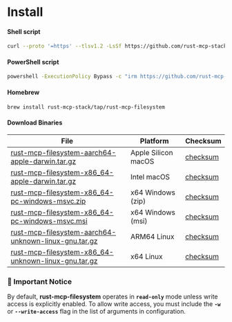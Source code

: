 # Install

<!-- tabs:start -->

#### **Shell script**

<!-- x-release-please-start-version -->

```sh
curl --proto '=https' --tlsv1.2 -LsSf https://github.com/rust-mcp-stack/rust-mcp-filesystem/releases/download/v0.2.0/rust-mcp-filesystem-installer.sh | sh
```

#### **PowerShell script**

```sh
powershell -ExecutionPolicy Bypass -c "irm https://github.com/rust-mcp-stack/rust-mcp-filesystem/releases/download/v0.2.0/rust-mcp-filesystem-installer.ps1 | iex"
```

<!-- x-release-please-end -->

#### **Homebrew**

```sh
brew install rust-mcp-stack/tap/rust-mcp-filesystem
```

#### **Download Binaries**

<table>
  <thead>
    <tr>
      <th>File</th>
      <th>Platform</th>
      <th>Checksum</th>
    </tr>
  </thead>
  <tbody>
    <tr>      
      <td>
      <!-- x-release-please-start-version -->
      <a href="https://github.com/rust-mcp-stack/rust-mcp-filesystem/releases/download/v0.2.0/rust-mcp-filesystem-aarch64-apple-darwin.tar.gz">rust-mcp-filesystem-aarch64-apple-darwin.tar.gz</a>
      <!-- x-release-please-end -->
      </td>
      <td>Apple Silicon macOS</td>
      <td>
      <!-- x-release-please-start-version -->
      <a href="https://github.com/rust-mcp-stack/rust-mcp-filesystem/releases/download/v0.2.0/rust-mcp-filesystem-aarch64-apple-darwin.tar.gz.sha256">checksum</a>
      <!-- x-release-please-end -->    
      </td>
    </tr>
    <tr>
      <td>
      <!-- x-release-please-start-version -->
      <a href="https://github.com/rust-mcp-stack/rust-mcp-filesystem/releases/download/v0.2.0/rust-mcp-filesystem-x86_64-apple-darwin.tar.gz">rust-mcp-filesystem-x86_64-apple-darwin.tar.gz</a>
      <!-- x-release-please-end -->
      </td>
      <td>Intel macOS</td>
      <td>
      <!-- x-release-please-start-version -->
      <a href="https://github.com/rust-mcp-stack/rust-mcp-filesystem/releases/download/v0.2.0/rust-mcp-filesystem-x86_64-apple-darwin.tar.gz.sha256">checksum</a>
      <!-- x-release-please-end -->
      </td>
    </tr>
    <tr>
      <td>
      <!-- x-release-please-start-version -->
      <a href="https://github.com/rust-mcp-stack/rust-mcp-filesystem/releases/download/v0.2.0/rust-mcp-filesystem-x86_64-pc-windows-msvc.zip">rust-mcp-filesystem-x86_64-pc-windows-msvc.zip</a>
      <!-- x-release-please-end -->
      </td>
      <td>x64 Windows (zip)</td>
      <td>
      <!-- x-release-please-start-version -->
      <a href="https://github.com/rust-mcp-stack/rust-mcp-filesystem/releases/download/v0.2.0/rust-mcp-filesystem-x86_64-pc-windows-msvc.zip.sha256">checksum</a>
      <!-- x-release-please-end -->
      </td>
    </tr>
    <tr>
      <td>
      <!-- x-release-please-start-version -->
      <a href="https://github.com/rust-mcp-stack/rust-mcp-filesystem/releases/download/v0.2.0/rust-mcp-filesystem-x86_64-pc-windows-msvc.msi">rust-mcp-filesystem-x86_64-pc-windows-msvc.msi</a>
      <!-- x-release-please-end -->
      </td>
      <td>x64 Windows (msi)</td>
      <td>
      <!-- x-release-please-start-version -->
      <a href="https://github.com/rust-mcp-stack/rust-mcp-filesystem/releases/download/v0.2.0/rust-mcp-filesystem-x86_64-pc-windows-msvc.msi.sha256">checksum</a>
      <!-- x-release-please-end -->
      </td>
    </tr>
    <tr>
      <td>
      <!-- x-release-please-start-version -->
      <a href="https://github.com/rust-mcp-stack/rust-mcp-filesystem/releases/download/v0.2.0/rust-mcp-filesystem-aarch64-unknown-linux-gnu.tar.gz">rust-mcp-filesystem-aarch64-unknown-linux-gnu.tar.gz</a>
      <!-- x-release-please-end -->
      </td>
      <td>ARM64 Linux</td>
      <td>
      <!-- x-release-please-start-version -->
      <a href="https://github.com/rust-mcp-stack/rust-mcp-filesystem/releases/download/v0.2.0/rust-mcp-filesystem-aarch64-unknown-linux-gnu.tar.gz.sha256">checksum</a>
      <!-- x-release-please-end -->
      </td>
    </tr>
    <tr>
      <td>
      <!-- x-release-please-start-version -->
      <a href="https://github.com/rust-mcp-stack/rust-mcp-filesystem/releases/download/v0.2.0/rust-mcp-filesystem-x86_64-unknown-linux-gnu.tar.gz">rust-mcp-filesystem-x86_64-unknown-linux-gnu.tar.gz</a>
      <!-- x-release-please-end -->
      </td>
      <td>x64 Linux</td>
      <td>
      <!-- x-release-please-start-version -->
      <a href="https://github.com/rust-mcp-stack/rust-mcp-filesystem/releases/download/v0.2.0/rust-mcp-filesystem-x86_64-unknown-linux-gnu.tar.gz.sha256">checksum</a>
      <!-- x-release-please-end -->
      </td>
    </tr>
  </tbody>
</table>

<!-- tabs:end -->

### 📝 Important Notice

By default, **rust-mcp-filesystem** operates in **`read-only`** mode unless write access is explicitly enabled. To allow write access, you must include the **`-w`** or **`--write-access`** flag in the list of arguments in configuration.
